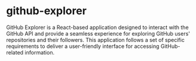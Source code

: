# github-explorer
GitHub Explorer is a React-based application designed to interact with the GitHub API and provide a seamless experience for exploring GitHub users' repositories and their followers. This application follows a set of specific requirements to deliver a user-friendly interface for accessing GitHub-related information.
